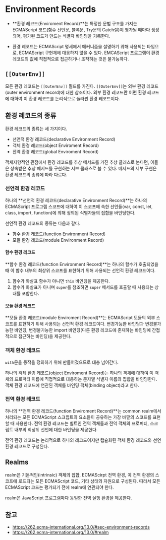 # Environment Records

- **환경 레코드(Enviroment Record)**는 특정한 문법 구조를 가지는 ECMAScript 코드(함수 선언문, 블록문, Try문의 Catch절)이 평가될 때마다 생성되어, 평가된 코드가 만드는 식별자 바인딩을 기록한다.

- 환경 레코드는 ECMAScript 명세에서 메커니즘을 설명하기 위해 사용되는 타입으로, ECMAScript 구현체에 대응하지 않을 수 있다. EMCAScript 프로그램이 환경 레코드의 값에 직접적으로 접근하거나 조작하는 것은 불가능하다.

## `[[OuterEnv]]`

모든 환경 레코드는 `[[OuterEnv]]` 필드를 가진다. `[[OuterEnv]]`는 외부 환경 레코드(outer environment record)에 대한 참조이다. 외부 환경 레코드란 어떤 환경 레코드에 대하여 이 환경 레코드를 논리적으로 둘러싼 환경 레코드이다.

## 환경 레코드의 종류

환경 레코드의 종류는 세 가지이다.

- 선언적 환경 레코드(declarative Environment Record)
- 객체 환경 레코드(object Enviroment Record)
- 전역 환경 레코드(global Enviroment Record)

객체지향적인 관점에서 환경 레코드를 추상 메서드를 가진 추상 클래스로 본다면, 이들은 상속받은 추상 메서드를 구현하는 서브 클래스로 볼 수 있다. 메서드의 세부 구현은 환경 레코드의 종류에 따라 다르다.

### 선언적 환경 레코드

하나의 **선언적 환경 레코드(declarative Environment Record)**는 하나의 ECMAScript 프로그램 스코프에 대하여 이 스코프에 속한 선언들(var, const, let, class, import, function)에 의해 정의된 식별자들의 집합을 바인딩한다.

선언적 환경 레코드의 종류는 다음과 같다.

- 함수 환경 레코드(function Environment Record)
- 모듈 환경 레코드(module Environment Record)

#### 함수 환경 레코드

**함수 환경 레코드(function Environment Record)**는 하나의 함수가 호출되었을 때 이 함수 내부의 최상위 스코프를 표현하기 위해 사용되는 선언적 환경 레코드이다.

1. 함수가 화살표 함수가 아니면 `this` 바인딩을 제공한다.
2. 함수가 화살표가 아니며 `super`를 참조하면 `super` 메서드를 호출할 때 사용되는 상태를 포함한다.

#### 모듈 환경 레코드

**모듈 환경 레코드(module Enviroment Record)**는 ECMAScript 모듈의 외부 스코프를 표현하기 위해 사용되는 선언적 환경 레코드이다. 변경가능한 바인딩과 변경불가능한 바인딩, 변경불가능한 import 바인딩(다른 환경 레코드에 존재하는 바인딩에 간접적으로 접근하는 바인딩)을 제공한다.

### 객체 환경 레코드

`with`문을 동작을 정의하기 위해 만들어졌으므로 대충 넘어간다.

하나의 객체 환경 레코드(object Enviroment Record)는 하나의 객체에 대하여 이 객체의 프로퍼티 이름에 직접적으로 대응하는 문자열 식별자 이름의 집합을 바인딩한다. 객체 환경 레코드에 연관된 객체를 바인딩 객체(binding object)라고 한다.

### 전역 환경 레코드

하나의 **전역 환경 레코드(function Enviroment Record)**는 common realm에서 처리되는 모든 ECMAScript 스크립트의 요소들이 공유하는 가장 바깥의 스코프를 표현할 때 사용한다. 전역 환경 레코드는 빌트인 전역 객체들과 전역 객체의 프로퍼티, 스크립트 내부의 최상위 선언에 대한 바인딩을 제공한다.

전역 환경 레코드는 논리적으로 하나의 레코드이지만 캡슐화된 객체 환경 레코드와 선언 환경 레코드로 구성된다.

## Realms

realm은 기본적인(intrinsic) 객체의 집합, ECMAScirpt 전역 환경, 이 전역 환경의 스코프에 로드되는 모든 ECMAScript 코드, 기타 상태와 자원으로 구성된다. 따라서 모든 ECMAScript 코드는 평가되기 전에 realm에 연관되야 한다.

realm은 JavaScript 프로그램마다 동일한 전역 실행 환경을 제공한다.

## 참고

- https://262.ecma-international.org/13.0/#sec-environment-records
- https://262.ecma-international.org/13.0/#realm